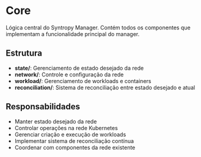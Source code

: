 # Core

Lógica central do Syntropy Manager. Contém todos os componentes que implementam a funcionalidade principal do manager.

## Estrutura

- **state/**: Gerenciamento de estado desejado da rede
- **network/**: Controle e configuração da rede
- **workload/**: Gerenciamento de workloads e containers
- **reconciliation/**: Sistema de reconciliação entre estado desejado e atual

## Responsabilidades

- Manter estado desejado da rede
- Controlar operações na rede Kubernetes
- Gerenciar criação e execução de workloads
- Implementar sistema de reconciliação contínua
- Coordenar com componentes da rede existente
